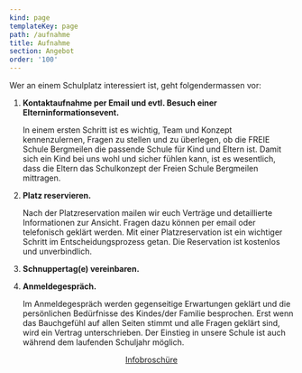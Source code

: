 ```yaml
---
kind: page
templateKey: page
path: /aufnahme
title: Aufnahme
section: Angebot
order: '100'
---
```

Wer an einem Schulplatz interessiert ist, geht folgendermassen vor:

1. **Kontaktaufnahme per Email und evtl. Besuch einer Elterninformationsevent.**

   In einem ersten Schritt ist es wichtig, Team und Konzept kennenzulernen, Fragen zu stellen
   und zu überlegen, ob die FREIE Schule Bergmeilen die passende Schule für Kind und Eltern ist. Damit sich ein Kind bei uns wohl und sicher fühlen kann, ist es wesentlich, dass die Eltern das Schulkonzept der Freien Schule Bergmeilen mittragen. 
2. **Platz reservieren.**

   Nach der Platzreservation mailen wir euch Verträge und detaillierte
   Informationen zur Ansicht. Fragen dazu können per email oder telefonisch geklärt werden. Mit einer Platzreservation ist ein wichtiger Schritt im Entscheidungsprozess getan. Die Reservation
   ist kostenlos und unverbindlich.
3. **Schnuppertag(e) vereinbaren.**
4. **Anmeldegespräch.** 
   
    Im Anmeldegespräch werden gegenseitige Erwartungen geklärt und
   die persönlichen Bedürfnisse des Kindes/der Familie besprochen. Erst wenn das
   Bauchgefühl auf allen Seiten stimmt und alle Fragen geklärt sind, wird ein Vertrag
   unterschrieben. Der Einstieg in unsere Schule ist auch während dem laufenden Schuljahr möglich.

<div class="box" style="text-align:center">
  <a 
    class="button is-info is-large"
    href="/docs/Schulgeld_Stundenplaene_Reservation.pdf"
    target="_blank"
   >
    <span class="icon is-medium">
        <i class="fa fa-download"></i>
      </span>
    <span>Infobroschüre</span>
  </a>
</div>
